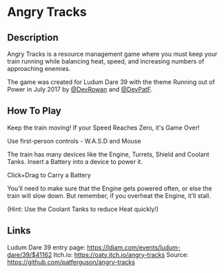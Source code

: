 # Angry Tracks

## Description

Angry Tracks is a resource management game where you must keep your train running while balancing heat, speed, and increasing numbers of approaching enemies.

The game was created for Ludum Dare 39 with the theme Running out of Power in July 2017 by [@DevRowan](https://twitter.com/DevRowan) and [@DevPatF](https://twitter.com/DevPatF).

## How To Play

Keep the train moving! If your Speed Reaches Zero, it's Game Over!

Use first-person controls - W.A.S.D and Mouse

The train has many devices like the Engine, Turrets, Shield and Coolant Tanks.
Insert a Battery into a device to power it.

Click+Drag to Carry a Battery

You’ll need to make sure that the Engine gets powered often, or else the train will slow down.
But remember, if you overheat the Engine, it’ll stall.

(Hint: Use the Coolant Tanks to reduce Heat quickly!)

## Links

Ludum Dare 39 entry page: https://ldjam.com/events/ludum-dare/39/$41162
Itch.io: https://oaty.itch.io/angry-tracks
Source: https://github.com/patferguson/angry-tracks
